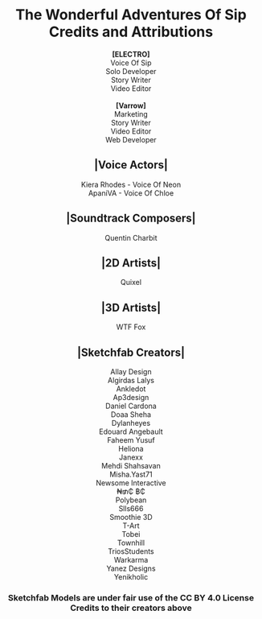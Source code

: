 <div align="center">

# <div>The Wonderful Adventures Of Sip<br>Credits and Attributions</div>

<div><b>[ELECTRO]</b><br>Voice Of Sip<br>Solo Developer<br>Story Writer<br>Video Editor</div>
<br>
<diV><b>[Varrow]</b><br>Marketing<br>Story Writer<br>Video Editor<br>Web Developer</div>

## |Voice Actors|
<div>Kiera Rhodes - Voice Of Neon
<br>ApaniVA - Voice Of Chloe</div>

## |Soundtrack Composers|  
Quentin Charbit  

## |2D Artists|  
Quixel  

## |3D Artists|  
WTF Fox

## |Sketchfab Creators|  
<div>Allay Design
<br>Algirdas Lalys
<br>Ankledot
<br>Ap3design
<br>Daniel Cardona
<br>Doaa Sheha
<br>Dylanheyes
<br>Edouard Angebault
<br>Faheem Yusuf
<br>Heliona
<br>Janexx
<br>Mehdi Shahsavan
<br>Misha.Yast71
<br>Newsome Interactive
<br>₦₥₵ ฿₵
<br>Polybean
<br>Slls666
<br>Smoothie 3D
<br>T-Art
<br>Tobei
<br>Townhill
<br>TriosStudents
<br>Warkarma
<br>Yanez Designs
<br>Yenikholic
</div>

### <div>Sketchfab Models are under fair use of the CC BY 4.0 License<br>Credits to their creators above</div>

</div>

